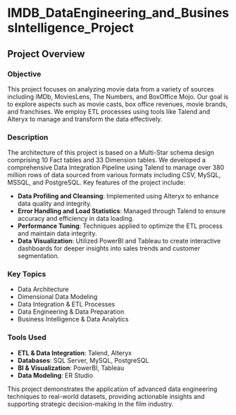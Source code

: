 # IMDB_DataEngineering_and_BusinessIntelligence_Project

## Project Overview

### Objective
This project focuses on analyzing movie data from a variety of sources including IMDb, MoviesLens, The Numbers, and BoxOffice Mojo. Our goal is to explore aspects such as movie casts, box office revenues, movie brands, and franchises. We employ ETL processes using tools like Talend and Alteryx to manage and transform the data effectively.

### Description
The architecture of this project is based on a Multi-Star schema design comprising 10 Fact tables and 33 Dimension tables. We developed a comprehensive Data Integration Pipeline using Talend to manage over 380 million rows of data sourced from various formats including CSV, MySQL, MSSQL, and PostgreSQL. Key features of the project include:

- **Data Profiling and Cleansing**: Implemented using Alteryx to enhance data quality and integrity.
- **Error Handling and Load Statistics**: Managed through Talend to ensure accuracy and efficiency in data loading.
- **Performance Tuning**: Techniques applied to optimize the ETL process and maintain data integrity.
- **Data Visualization**: Utilized PowerBI and Tableau to create interactive dashboards for deeper insights into sales trends and customer segmentation.

### Key Topics
- Data Architecture
- Dimensional Data Modeling
- Data Integration & ETL Processes
- Data Engineering & Data Preparation
- Business Intelligence & Data Analytics

### Tools Used
- **ETL & Data Integration**: Talend, Alteryx
- **Databases**: SQL Server, MySQL, PostgreSQL
- **BI & Visualization**: PowerBI, Tableau
- **Data Modeling**: ER Studio

This project demonstrates the application of advanced data engineering techniques to real-world datasets, providing actionable insights and supporting strategic decision-making in the film industry.


